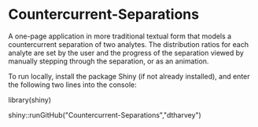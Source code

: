 # Countercurrent-Separations
 
A one-page application in more traditional textual form that models a countercurrent separation of two analytes. The distribution ratios for each analyte are set by the user and the progress of the separation viewed by manually stepping through the separation, or as an animation.  

To run locally, install the package Shiny (if not already installed), and enter the following two lines into the console:

library(shiny)

shiny::runGitHub("Countercurrent-Separations","dtharvey")
